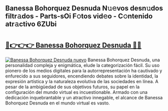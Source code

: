 ## Banessa Bohorquez Desnuda N𝚞𝚎vos desn𝚞dos filtr𝚊dos - Parts-sOi F𝚘tos vid𝚎o - C𝚘ntenido atr𝚊ctivo 6ZUbi

# <h2><a href="http://mb0keqr.tromn.icu/?c=Banessa+Bohorquez+Desnuda">🔗👉👉👉 Banessa Bohorquez Desnuda 🔗🔗</a></h2>

[![Banessa Bohorquez Desnuda nuevo](https://i.imgur.com/pEAQMta.gif)](http://mb0keqr.tromn.icu/?c=Banessa+Bohorquez+Desnuda)
Banessa Bohorquez Desnuda, una personalidad compleja y enigmática, elude la categorización fácil. Su uso pionero de los medios digitales para la autorrepresentación ha cautivado y enfurecido a sus seguidores, encendiendo debates sobre la identidad, la expresión artística y la naturaleza evolutiva de las sociedades en línea. A pesar de la ambigüedad de sus objetivos futuros, su papel en la configuración del mundo virtual es incuestionable. Armado con una dedicación inquebrantable y un atractivo innegable, el alcance de Banessa Bohorquez Desnuda en el mundo virtual es vasto.
